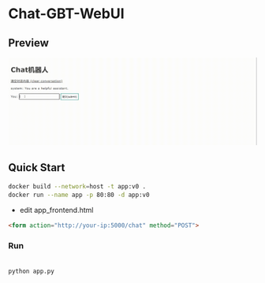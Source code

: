 # Chat-GBT-WebUI

## Preview

![](./chatgpt.gif)

## Quick Start

```bash
docker build --network=host -t app:v0 .
docker run --name app -p 80:80 -d app:v0

```

* edit app_frontend.html

```html
<form action="http://your-ip:5000/chat" method="POST">
```

### Run

```bash

python app.py

``` 
